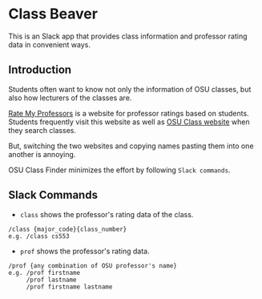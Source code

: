 Class Beaver
==================

This is an Slack app that provides class information and professor rating data in convenient ways.

Introduction
------------

Students often want to know not only the information of OSU classes, but also how lecturers of the classes are.

[Rate My Professors](https://www.ratemyprofessors.com) is a website for professor ratings based on students. Students frequently visit this website as well as [OSU Class website](https://classes.oregonstate.edu/) when they search classes.

But, switching the two websites and copying names pasting them into one another is annoying.

OSU Class Finder minimizes the effort by following `Slack commands`.  

Slack Commands
--------

* `class` shows the professor's rating data of the class.
```text
/class {major_code}{class_number}
e.g. /class cs553
```

* `prof` shows the professor's rating data.
```text
/prof {any combination of OSU professor's name}
e.g. /prof firstname
     /prof lastname
     /prof firstname lastname

```